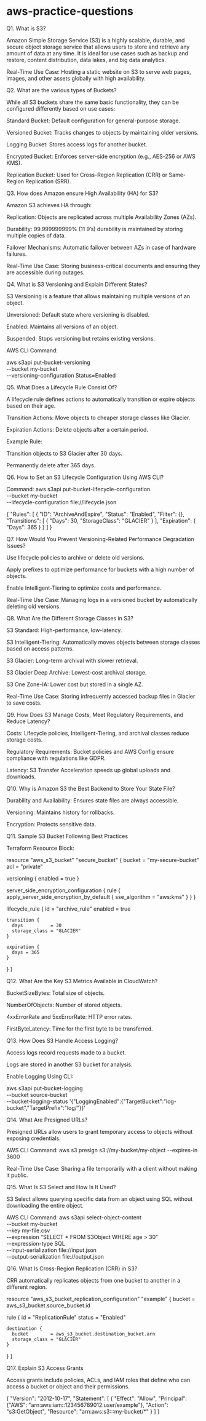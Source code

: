 # aws-practice-questions

Q1. What is S3?

Amazon Simple Storage Service (S3) is a highly scalable, durable, and secure object storage service that allows users to store and retrieve any amount of data at any time. It is ideal for use cases such as backup and restore, content distribution, data lakes, and big data analytics.

Real-Time Use Case: Hosting a static website on S3 to serve web pages, images, and other assets globally with high availability.

Q2. What are the various types of Buckets?

While all S3 buckets share the same basic functionality, they can be configured differently based on use cases:

Standard Bucket: Default configuration for general-purpose storage.

Versioned Bucket: Tracks changes to objects by maintaining older versions.

Logging Bucket: Stores access logs for another bucket.

Encrypted Bucket: Enforces server-side encryption (e.g., AES-256 or AWS KMS).

Replication Bucket: Used for Cross-Region Replication (CRR) or Same-Region Replication (SRR).

Q3. How does Amazon ensure High Availability (HA) for S3?

Amazon S3 achieves HA through:

Replication: Objects are replicated across multiple Availability Zones (AZs).

Durability: 99.999999999% (11 9’s) durability is maintained by storing multiple copies of data.

Failover Mechanisms: Automatic failover between AZs in case of hardware failures.

Real-Time Use Case: Storing business-critical documents and ensuring they are accessible during outages.

Q4. What is S3 Versioning and Explain Different States?

S3 Versioning is a feature that allows maintaining multiple versions of an object.

Unversioned: Default state where versioning is disabled.

Enabled: Maintains all versions of an object.

Suspended: Stops versioning but retains existing versions.

AWS CLI Command:

aws s3api put-bucket-versioning \
    --bucket my-bucket \
    --versioning-configuration Status=Enabled

Q5. What Does a Lifecycle Rule Consist Of?

A lifecycle rule defines actions to automatically transition or expire objects based on their age.

Transition Actions: Move objects to cheaper storage classes like Glacier.

Expiration Actions: Delete objects after a certain period.

Example Rule:

Transition objects to S3 Glacier after 30 days.

Permanently delete after 365 days.

Q6. How to Set an S3 Lifecycle Configuration Using AWS CLI?

Command:
aws s3api put-bucket-lifecycle-configuration \
    --bucket my-bucket \
    --lifecycle-configuration file://lifecycle.json

{
    "Rules": [
        {
            "ID": "ArchiveAndExpire",
            "Status": "Enabled",
            "Filter": {},
            "Transitions": [
                {
                    "Days": 30,
                    "StorageClass": "GLACIER"
                }
            ],
            "Expiration": {
                "Days": 365
            }
        }
    ]
}

Q7. How Would You Prevent Versioning-Related Performance Degradation Issues?

Use lifecycle policies to archive or delete old versions.

Apply prefixes to optimize performance for buckets with a high number of objects.

Enable Intelligent-Tiering to optimize costs and performance.

Real-Time Use Case: Managing logs in a versioned bucket by automatically deleting old versions.

Q8. What Are the Different Storage Classes in S3?

S3 Standard: High-performance, low-latency.

S3 Intelligent-Tiering: Automatically moves objects between storage classes based on access patterns.

S3 Glacier: Long-term archival with slower retrieval.

S3 Glacier Deep Archive: Lowest-cost archival storage.

S3 One Zone-IA: Lower cost but stored in a single AZ.

Real-Time Use Case: Storing infrequently accessed backup files in Glacier to save costs.

Q9. How Does S3 Manage Costs, Meet Regulatory Requirements, and Reduce Latency?

Costs: Lifecycle policies, Intelligent-Tiering, and archival classes reduce storage costs.

Regulatory Requirements: Bucket policies and AWS Config ensure compliance with regulations like GDPR.

Latency: S3 Transfer Acceleration speeds up global uploads and downloads.

Q10. Why is Amazon S3 the Best Backend to Store Your State File?

Durability and Availability: Ensures state files are always accessible.

Versioning: Maintains history for rollbacks.

Encryption: Protects sensitive data.

Q11. Sample S3 Bucket Following Best Practices

Terraform Resource Block:

resource "aws_s3_bucket" "secure_bucket" {
  bucket = "my-secure-bucket"
  acl    = "private"

  versioning {
    enabled = true
  }

  server_side_encryption_configuration {
    rule {
      apply_server_side_encryption_by_default {
        sse_algorithm = "aws:kms"
      }
    }
  }

  lifecycle_rule {
    id      = "archive_rule"
    enabled = true

    transition {
      days          = 30
      storage_class = "GLACIER"
    }

    expiration {
      days = 365
    }
  }
}

Q12. What Are the Key S3 Metrics Available in CloudWatch?

BucketSizeBytes: Total size of objects.

NumberOfObjects: Number of stored objects.

4xxErrorRate and 5xxErrorRate: HTTP error rates.

FirstByteLatency: Time for the first byte to be transferred.

Q13. How Does S3 Handle Access Logging?

Access logs record requests made to a bucket.

Logs are stored in another S3 bucket for analysis.

Enable Logging Using CLI:

aws s3api put-bucket-logging \
    --bucket source-bucket \
    --bucket-logging-status '{"LoggingEnabled":{"TargetBucket":"log-bucket","TargetPrefix":"log/"}}'

Q14. What Are Presigned URLs?

Presigned URLs allow users to grant temporary access to objects without exposing credentials.

AWS CLI Command:
aws s3 presign s3://my-bucket/my-object --expires-in 3600

Real-Time Use Case: Sharing a file temporarily with a client without making it public.

Q15. What Is S3 Select and How Is It Used?

S3 Select allows querying specific data from an object using SQL without downloading the entire object.

AWS CLI Command:
aws s3api select-object-content \
    --bucket my-bucket \
    --key my-file.csv \
    --expression "SELECT * FROM S3Object WHERE age > 30" \
    --expression-type SQL \
    --input-serialization file://input.json \
    --output-serialization file://output.json

Q16. What Is Cross-Region Replication (CRR) in S3?

CRR automatically replicates objects from one bucket to another in a different region.

resource "aws_s3_bucket_replication_configuration" "example" {
  bucket = aws_s3_bucket.source_bucket.id

  rule {
    id     = "ReplicationRule"
    status = "Enabled"

    destination {
      bucket        = aws_s3_bucket.destination_bucket.arn
      storage_class = "GLACIER"
    }
  }
}

Q17. Explain S3 Access Grants

Access grants include policies, ACLs, and IAM roles that define who can access a bucket or object and their permissions.

{
  "Version": "2012-10-17",
  "Statement": [
    {
      "Effect": "Allow",
      "Principal": {"AWS": "arn:aws:iam::123456789012:user/example"},
      "Action": "s3:GetObject",
      "Resource": "arn:aws:s3:::my-bucket/*"
    }
  ]
}